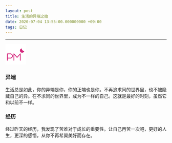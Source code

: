 ```yaml
---
layout: post
title: 生活的异端之始
date: 2020-07-04 13:55:00.000000000 +09:00
tags: 日记
---
```

- - -
![下午](/assets/images/time/afternoon.png)
### 异端
  生活总是如此，你的异端是你，你的正端也是你。不再追求同的世界里，也不被隐藏自己的异。在不求同的世界里，成为不一样的自己。这就是最好的时刻，虽然它和以前不一样。
### 经历
  经过昨天的经历，我发现了苦难对于成长的重要性。让自己再苦一次吧，更好的人生，更深的感悟，从你不再希翼美好而存在。
